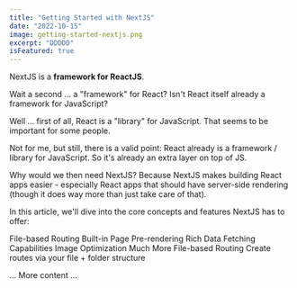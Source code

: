 ```yaml
---
title: "Getting Started with NextJS"
date: "2022-10-15"
image: getting-started-nextjs.png
excerpt: "DDDDD"
isFeatured: true
---
```


NextJS is a **framework for ReactJS**.

Wait a second ... a "framework" for React? Isn't React itself already a framework for JavaScript?

Well ... first of all, React is a "library" for JavaScript. That seems to be important for some people.

Not for me, but still, there is a valid point: React already is a framework / library for JavaScript. So it's already an extra layer on top of JS.

Why would we then need NextJS?
Because NextJS makes building React apps easier - especially React apps that should have server-side rendering (though it does way more than just take care of that).

In this article, we'll dive into the core concepts and features NextJS has to offer:

File-based Routing
Built-in Page Pre-rendering
Rich Data Fetching Capabilities
Image Optimization
Much More
File-based Routing
Create routes via your file + folder structure

... More content ...
